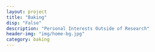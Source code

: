 ```yaml
---
layout: project
title: "Baking"
disp: "False"
description: "Personal Interests Outside of Research"
header-img: "img/home-bg.jpg"
category: baking
---
```

